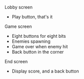 Lobby screen
- Play button, that's it

Game screen
- Eight buttons for eight bits
- Enemies spawning
- Game over when enemy hit
- Back button in the corner

End screen
- Display score, and a back button
